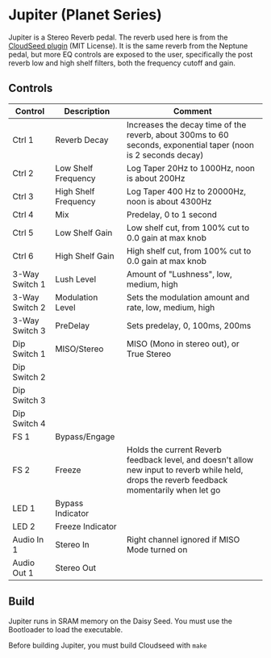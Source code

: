 # Jupiter (Planet Series)

Jupiter is a Stereo Reverb pedal. The reverb used here is from the [CloudSeed plugin](https://github.com/ValdemarOrn/CloudSeed) (MIT License). It is the same reverb from the Neptune pedal, 
but more EQ controls are exposed to the user, specifically the post reverb low and high shelf filters, both the frequency cutoff and gain.

## Controls

| Control | Description | Comment |
| --- | --- | --- |
| Ctrl 1 | Reverb Decay | Increases the decay time of the reverb, about 300ms to 60 seconds, exponential taper (noon is 2 seconds decay) |
| Ctrl 2 | Low Shelf Frequency  | Log Taper 20Hz to 1000Hz, noon is about 200Hz |
| Ctrl 3 | High Shelf Frequency  | Log Taper 400 Hz to 20000Hz, noon is about 4300Hz |
| Ctrl 4 | Mix | Predelay, 0 to 1 second |
| Ctrl 5 | Low Shelf Gain | Low shelf cut, from 100% cut to 0.0 gain at max knob  |
| Ctrl 6 | High Shelf Gain | High shelf cut, from 100% cut to 0.0 gain at max knob |
| 3-Way Switch 1 | Lush Level | Amount of "Lushness", low, medium, high |
| 3-Way Switch 2 | Modulation Level  |  Sets the modulation amount and rate, low, medium, high  |
| 3-Way Switch 3 | PreDelay | Sets predelay, 0, 100ms, 200ms | 
| Dip Switch 1 | MISO/Stereo | MISO (Mono in stereo out), or True Stereo |
| Dip Switch 2 |  |  |
| Dip Switch 3 |  |  |
| Dip Switch 4 |  |  |
| FS 1 | Bypass/Engage |  |
| FS 2 | Freeze | Holds the current Reverb feedback level, and doesn't allow new input to reverb while held, drops the reverb feedback momentarily when let go |
| LED 1 | Bypass Indicator |  |
| LED 2 | Freeze Indicator | |
| Audio In 1 | Stereo In | Right channel ignored if MISO Mode turned on |
| Audio Out 1 | Stereo Out  |  |


## Build

Jupiter runs in SRAM memory on the Daisy Seed. You must use the Bootloader to load the executable.

Before building Jupiter, you must build Cloudseed with ```make```